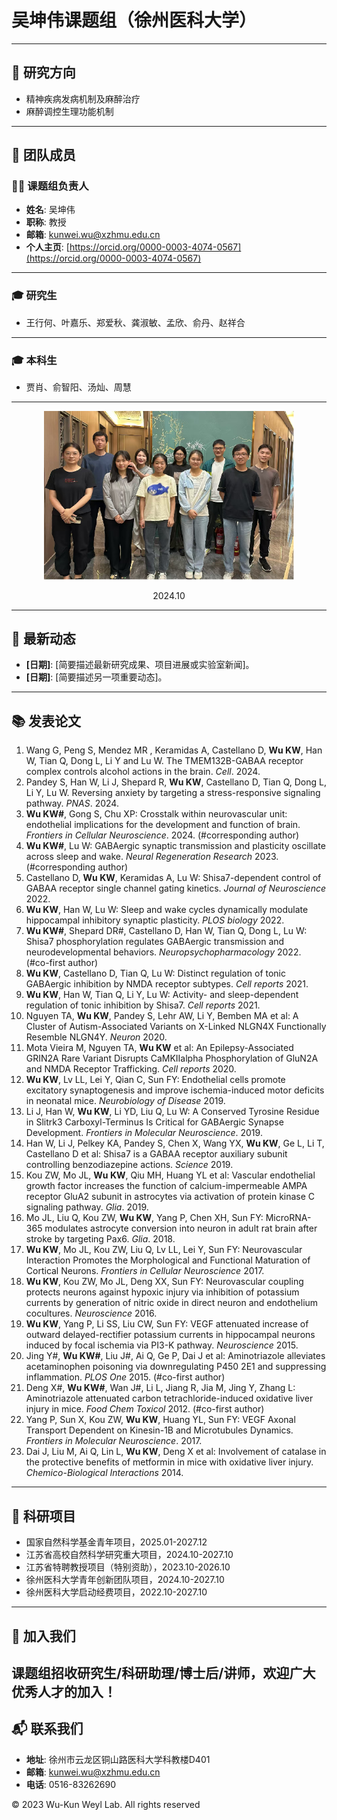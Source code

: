 # 吴坤伟课题组（徐州医科大学）

---

## 🧪 研究方向

- 精神疾病发病机制及麻醉治疗  
- 麻醉调控生理功能机制  

---

## 👥 团队成员

### 🧑‍🔬 课题组负责人
- **姓名**: 吴坤伟
- **职称**: 教授 
- **邮箱**: kunwei.wu@xzhmu.edu.cn
- **个人主页**: [https://orcid.org/0000-0003-4074-0567](https://orcid.org/0000-0003-4074-0567)


---

### 🎓 研究生
- 王行何、叶嘉乐、郑爱秋、龚淑敏、孟欣、俞丹、赵祥合  

---

### 🎓 本科生
- 贾肖、俞智阳、汤灿、周慧  

  
---
  <div style="text-align: center;">
    <img src="2024.png" width="400">
    <p>2024.10</p>
  </div>

---

## 📢 最新动态

- **[日期]**: [简要描述最新研究成果、项目进展或实验室新闻]。  
- **[日期]**: [简要描述另一项重要动态]。
  
---

## 📚 发表论文

1.	Wang G, Peng S, Mendez MR , Keramidas A, Castellano D, **Wu KW**, Han W, Tian Q, Dong L, Li Y and Lu W. The TMEM132B-GABAA receptor complex controls alcohol actions in the brain. *Cell*. 2024.
2.	Pandey S, Han W, Li J, Shepard R, **Wu KW**, Castellano D, Tian Q, Dong L, Li Y, Lu W. Reversing anxiety by targeting a stress-responsive signaling pathway. *PNAS*. 2024.
3.	**Wu KW#**, Gong S, Chu XP: Crosstalk within neurovascular unit: endothelial implications for the development and function of brain. *Frontiers in Cellular Neuroscience*. 2024. (#corresponding author)
4.	**Wu KW#**, Lu W: GABAergic synaptic transmission and plasticity oscillate across sleep and wake. *Neural Regeneration Research* 2023. (#corresponding author)
5.	Castellano D, **Wu KW**, Keramidas A, Lu W: Shisa7-dependent control of GABAA receptor single channel gating kinetics. *Journal of Neuroscience* 2022. 
6.	**Wu KW**, Han W, Lu W: Sleep and wake cycles dynamically modulate hippocampal inhibitory synaptic plasticity. *PLOS biology* 2022. 
7.	**Wu KW#**, Shepard DR#, Castellano D, Han W, Tian Q, Dong L, Lu W: Shisa7 phosphorylation regulates GABAergic transmission and neurodevelopmental behaviors. *Neuropsychopharmacology* 2022. (#co-first author)
8.	**Wu KW**, Castellano D, Tian Q, Lu W: Distinct regulation of tonic GABAergic inhibition by NMDA receptor subtypes. *Cell reports* 2021. 
9.	**Wu KW**, Han W, Tian Q, Li Y, Lu W: Activity- and sleep-dependent regulation of tonic inhibition by Shisa7. *Cell reports* 2021.
10.	Nguyen TA, **Wu KW**, Pandey S, Lehr AW, Li Y, Bemben MA et al: A Cluster of Autism-Associated Variants on X-Linked NLGN4X Functionally Resemble NLGN4Y. *Neuron* 2020. 
11.	Mota Vieira M, Nguyen TA, **Wu KW** et al: An Epilepsy-Associated GRIN2A Rare Variant Disrupts CaMKIIalpha Phosphorylation of GluN2A and NMDA Receptor Trafficking. *Cell reports* 2020. 
12.	**Wu KW**, Lv LL, Lei Y, Qian C, Sun FY: Endothelial cells promote excitatory synaptogenesis and improve ischemia-induced motor deficits in neonatal mice. *Neurobiology of Disease* 2019. 
13.	Li J, Han W, **Wu KW**, Li YD, Liu Q, Lu W: A Conserved Tyrosine Residue in Slitrk3 Carboxyl-Terminus Is Critical for GABAergic Synapse Development. *Frontiers in Molecular Neuroscience*. 2019. 
14.	Han W, Li J, Pelkey KA, Pandey S, Chen X, Wang YX, **Wu KW**, Ge L, Li T, Castellano D et al: Shisa7 is a GABAA receptor auxiliary subunit controlling benzodiazepine actions. *Science* 2019.
15.	Kou ZW, Mo JL, **Wu KW**, Qiu MH, Huang YL et al: Vascular endothelial growth factor increases the function of calcium-impermeable AMPA receptor GluA2 subunit in astrocytes via activation of protein kinase C signaling pathway. *Glia*. 2019. 
16.	Mo JL, Liu Q, Kou ZW, **Wu KW**, Yang P, Chen XH, Sun FY: MicroRNA-365 modulates astrocyte conversion into neuron in adult rat brain after stroke by targeting Pax6. *Glia*. 2018. 
17.	**Wu KW**, Mo JL, Kou ZW, Liu Q, Lv LL, Lei Y, Sun FY: Neurovascular Interaction Promotes the Morphological and Functional Maturation of Cortical Neurons. *Frontiers in Cellular Neuroscience* 2017. 
18.	**Wu KW**, Kou ZW, Mo JL, Deng XX, Sun FY: Neurovascular coupling protects neurons against hypoxic injury via inhibition of potassium currents by generation of nitric oxide in direct neuron and endothelium cocultures. *Neuroscience* 2016. 
19.	**Wu KW**, Yang P, Li SS, Liu CW, Sun FY: VEGF attenuated increase of outward delayed-rectifier potassium currents in hippocampal neurons induced by focal ischemia via PI3-K pathway. *Neuroscience* 2015. 
20.	Jing Y#, **Wu KW#**, Liu J#, Ai Q, Ge P, Dai J et al: Aminotriazole alleviates acetaminophen poisoning via downregulating P450 2E1 and suppressing inflammation. *PLOS One* 2015. (#co-first author) 
21.	Deng X#, **Wu KW#**, Wan J#, Li L, Jiang R, Jia M, Jing Y, Zhang L: Aminotriazole attenuated carbon tetrachloride-induced oxidative liver injury in mice. *Food Chem Toxicol* 2012. (#co-first author)
22.	Yang P, Sun X, Kou ZW, **Wu KW**, Huang YL, Sun FY: VEGF Axonal Transport Dependent on Kinesin-1B and Microtubules Dynamics. *Frontiers in Molecular Neuroscience*. 2017. 
23.	Dai J, Liu M, Ai Q, Lin L, **Wu KW**, Deng X et al: Involvement of catalase in the protective benefits of metformin in mice with oxidative liver injury. *Chemico-Biological Interactions* 2014. 


---

## 🤝 科研项目

- 国家自然科学基金青年项目，2025.01-2027.12
- 江苏省高校自然科学研究重大项目，2024.10-2027.10
- 江苏省特聘教授项目（特别资助），2023.10-2026.10
- 徐州医科大学青年创新团队项目，2024.10-2027.10
- 徐州医科大学启动经费项目，2022.10-2027.10 

---

## 🚀 加入我们

课题组招收研究生/科研助理/博士后/讲师，欢迎广大优秀人才的加入！
---

## 📬 联系我们

- **地址**: 徐州市云龙区铜山路医科大学科教楼D401 
- **邮箱**: kunwei.wu@xzhmu.edu.cn 
- **电话**: 0516-83262690 


© 2023 Wu-Kun Weyl Lab. All rights reserved
